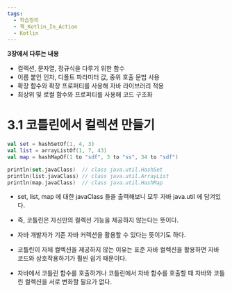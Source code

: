 ```yaml
---
tags:
  - 학습정리
  - 책_Kotlin_In_Action
  - Kotlin
---
```

**3장에서 다루는 내용**

- 컬렉션, 문자열, 정규식을 다루기 위한 함수
- 이름 붙인 인자, 디폴트 파라미터 값, 중위 호출 문법 사용
- 확장 함수와 확장 프로퍼티를 사용해 자바 라이브러리 적용
- 최상위 및 로컬 함수와 프로퍼티를 사용해 코드 구조화

# 3.1 코틀린에서 컬렉션 만들기

```kotlin
val set = hashSetOf(1, 4, 3)  
val list = arrayListOf(1, 7, 43)  
val map = hashMapOf(1 to "sdf", 3 to "ss", 34 to "sdf")  

println(set.javaClass)  // class java.util.HashSet
println(list.javaClass) // class java.util.ArrayList
println(map.javaClass)  // class java.util.HashMap
```

- set, list, map 에 대한 javaClass 들을 출력해보니 모두 자바 java.util 에 담겨있다.
- 즉, 코틀린은 자신만의 컬렉션 기능을 제공하지 않는다는 뜻이다.
- 자바 개발자가 기존 자바 커렉션을 활용할 수 있다는 뜻이기도 하다.

- 코틀린이 자체 컬렉션을 제공하지 않는 이유는 표준 자바 컬렉션을 활용하면 자바 코드와 상호작용하기가 훨씬 쉽기 때문이다.
- 자바에서 코틀린 함수를 호출하거나 코틀린에서 자바 함수를 호출할 때 자바와 코틀린 컬렉션을 서로 변화할 필요가 없다.








